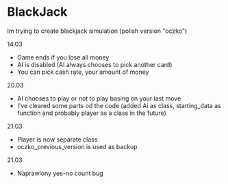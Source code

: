 # BlackJack
Im trying to create blackjack simulation (polish version "oczko")

14.03
- Game ends if you lose all money
- AI is disabled (AI always chooses to pick another card)
- You can pick cash rate, your amount of money

20.03
- AI chooses to play or not to play basing on your last move
- I've cleared some parts od the code (added Ai as class, starting_data as function and probably player as a class in the future)

21.03
- Player is now separate class
- oczko_previous_version is used as backup

21.03
- Naprawiony yes-no count bug
